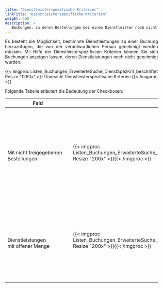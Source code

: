 ```yaml
---
title: "Dienstleisterspezifische Kriterien"
linkTitle: "Dienstleisterspezifische Kriterien"
weight: 600
description: >
   Buchungen, zu denen Bestellungen bei einem Dienstleister noch nicht freigegeben wurden oder die Menge noch nicht spezifiziert wurde.
---
```

<p style="text-align: justify"> Es besteht die Möglichkeit, bestimmte Dienstleistungen zu einer Buchung hinzuzufügen, die von der verantwortlichen Person genehmigt werden müssen. Mit Hilfe der Dienstleisterspezifiscen Kriterien können Sie sich Buchungen anzeigen lassen, deren Dienstleistungen noch nicht genehmigt wurden. </p>

{{< imgproc Listen_Buchungen_ErweiterteSuche_DienstSpezKrit_beschriftet Resize "1280x" >}}
Übersicht Dienstleisterspezifische Kriterien
{{< /imgproc >}}

Folgende Tabelle erläutert die Bedeutung der Checkboxen:

|<div style="width:200px">Feld</div>|<div style="width:200px"></div>|Funkion|
|---|---|---|
|</br>Mit nicht freigegebenen </br> Bestellungen|{{< imgproc Listen_Buchungen_ErweiterteSuche_DienstSpezKrit_xfreiBest Resize "200x" >}}{{< /imgproc >}}|</br><p style="text-align: justify"> Um sich alle Buchungen anzeigen zu lassen, bei denen die bestellten Dienstleistungen noch nicht freigegeben wurden, aktivieren Sie diese Checkbox. </p>|
|</br>Dienstleistungen </br> mit offener Menge|{{< imgproc Listen_Buchungen_ErweiterteSuche_DienstSpezKrit_offeneMenge Resize "200x" >}}{{< /imgproc >}}|</br><p style="text-align: justify"> Um sich alle Buchungen anzeigen zu lassen, bei denen die Menge/Größe der Bestellung noch nicht festgelegt ist, aktivieren Sie diese Checkbox. </p>|